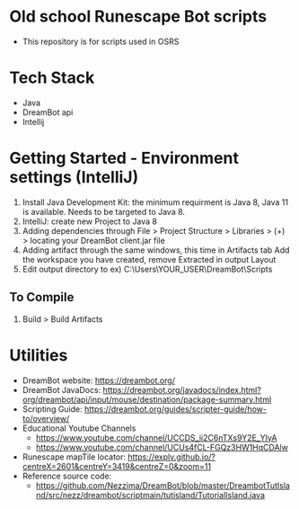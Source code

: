 # Old school Runescape Bot scripts
- This repository is for scripts used in OSRS

# Tech Stack
- Java
- DreamBot api
- Intellij

# Getting Started - Environment settings (IntelliJ)
  1. Install Java Development Kit: the minimum requirment is Java 8, Java 11 is available. Needs to be targeted to Java 8.
  2. IntelliJ: create new Project to Java 8
  3. Adding dependencies through File > Project Structure > Libraries > (+) > locating your DreamBot client.jar file
  4. Adding artifact through the same windows, this time in Artifacts tab Add the workspace you have created, remove Extracted in output Layout
  5. Edit output directory to ex) C:\Users\YOUR_USER\DreamBot\Scripts
## To Compile
  1. Build > Build Artifacts

# Utilities
- DreamBot website: https://dreambot.org/
- DreamBot JavaDocs: https://dreambot.org/javadocs/index.html?org/dreambot/api/input/mouse/destination/package-summary.html
- Scripting Guide: https://dreambot.org/guides/scripter-guide/how-to/overview/
- Educational Youtube Channels
  - https://www.youtube.com/channel/UCCDS_ii2C6nTXs9Y2E_YIyA
  - https://www.youtube.com/channel/UCUs4fCL-FGQz3HW1HqCDAlw
- Runescape mapTile locator: https://explv.github.io/?centreX=2601&centreY=3419&centreZ=0&zoom=11
- Reference source code:
  - https://github.com/Nezzima/DreamBot/blob/master/DreambotTutIsland/src/nezz/dreambot/scriptmain/tutisland/TutorialIsland.java
